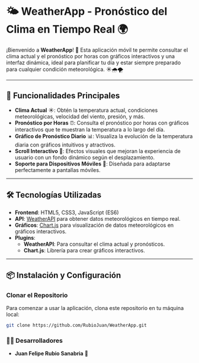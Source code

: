 # 🌤️ WeatherApp - Pronóstico del Clima en Tiempo Real 🌍

¡Bienvenido a **WeatherApp**! 🚀 Esta aplicación móvil te permite consultar el clima actual y el pronóstico por horas con gráficos interactivos y una interfaz dinámica, ideal para planificar tu día y estar siempre preparado para cualquier condición meteorológica. ☀️🌧️🌪️

---

## 🌟 Funcionalidades Principales

- **Clima Actual** ☀️: Obtén la temperatura actual, condiciones meteorológicas, velocidad del viento, presión, y más.
- **Pronóstico por Horas** ⏰: Consulta el pronóstico por horas con gráficos interactivos que te muestran la temperatura a lo largo del día.
- **Gráfico de Pronóstico Diario** 📊: Visualiza la evolución de la temperatura diaria con gráficos intuitivos y atractivos.
- **Scroll Interactivo** 🌄: Efectos visuales que mejoran la experiencia de usuario con un fondo dinámico según el desplazamiento.
- **Soporte para Dispositivos Móviles** 📱: Diseñada para adaptarse perfectamente a pantallas móviles.

---

## 🛠️ Tecnologías Utilizadas

- **Frontend**: HTML5, CSS3, JavaScript (ES6)
- **API**: [WeatherAPI](https://www.weatherapi.com/) para obtener datos meteorológicos en tiempo real.
- **Gráficos**: [Chart.js](https://www.chartjs.org/) para visualización de datos meteorológicos en gráficos interactivos.
- **Plugins**:
  - **WeatherAPI**: Para consultar el clima actual y pronósticos.
  - **Chart.js**: Librería para crear gráficos interactivos.

---

## 📦 Instalación y Configuración

### Clonar el Repositorio

Para comenzar a usar la aplicación, clona este repositorio en tu máquina local:

```bash
git clone https://github.com/RubioJuan/WeatherApp.git
```

### 🧑‍💻 Desarrolladores

- **Juan Felipe Rubio Sanabria** 🌟